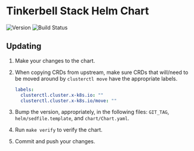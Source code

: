 # **Tinkerbell Stack Helm Chart**
![Version](https://img.shields.io/badge/version-0.2.4-blue)
![Build Status](https://codebuild.us-west-2.amazonaws.com/badges?uuid=eyJlbmNyeXB0ZWREYXRhIjoic0w3TWw2ZDdFblpMMDZtamh2S3RiNmVwbTdRaDVlbmgxWGZkVi9WdGZjMDgvL2J2a1ZGSXJoMVV2dWJlNWZpbjV5Z3k4THRjZ0VyWUlBM0RLTUNWaE4wPSIsIml2UGFyYW1ldGVyU3BlYyI6IllIWGJ1SDFRZm1HM0dnK1giLCJtYXRlcmlhbFNldFNlcmlhbCI6MX0%3D&branch=main)

## Updating

1. Make your changes to the chart.
1. When copying CRDs from upstream, make sure CRDs that will/need to be moved around by `clusterctl move` have the appropriate labels.

    ```yaml
    labels:
      clusterctl.cluster.x-k8s.io: ""
      clusterctl.cluster.x-k8s.io/move: ""
    ```

1. Bump the version, appropriately, in the following files: `GIT_TAG`, `helm/sedfile.template`, and `chart/Chart.yaml`.
1. Run `make verify` to verify the chart.
1. Commit and push your changes.
